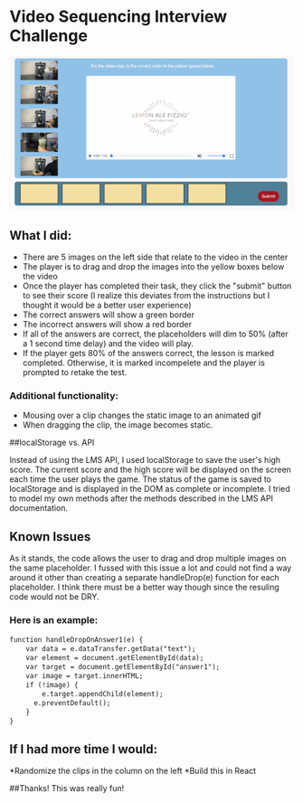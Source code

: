 # Video Sequencing Interview Challenge

![ScreenShot](https://github.com/ekingan/mindSpaceChallenge/blob/master/assets/codeChallenge.png)

## What I did: 

* There are 5 images on the left side that relate to the video in the center
* The player is to drag and drop the images into the yellow boxes below the video
* Once the player has completed their task, they click the "submit" button to see their score (I realize this deviates from the instructions but I thought it would be a better user experience)
* The correct answers will show a green border
* The incorrect answers will show a red border
* If all of the answers are correct, the placeholders will dim to 50% (after a 1 second time delay) and the video will play.
* If the player gets 80% of the answers correct, the lesson is marked completed. Otherwise, it is marked incompelete and the player is prompted to retake the test.

### Additional functionality:

* Mousing over a clip changes the static image to an animated gif
* When dragging the clip, the image becomes static. 

##localStorage vs. API

Instead of using the LMS API, I used localStorage to save the user's high score.
The current score and the high score will be displayed on the screen each time the user plays the game. 
The status of the game is saved to localStorage and is displayed in the DOM as complete or incomplete.
I tried to model my own methods after the methods described in the LMS API documentation. 

## Known Issues

As it stands, the code allows the user to drag and drop multiple images on the same placeholder.
I fussed with this issue a lot and could not find a way around it other than creating a separate handleDrop(e) function
for each placeholder. I think there must be a better way though since the resuling code would not be
DRY. 

### Here is an example:

```
function handleDropOnAnswer1(e) {
    var data = e.dataTransfer.getData("text");
    var element = document.getElementById(data);
    var target = document.getElementById("answer1");
    var image = target.innerHTML;
  	if (!image) {
  		e.target.appendChild(element);
      e.preventDefault();
  	}
}
```
## If I had more time I would:

*Randomize the clips in the column on the left
*Build this in React

##Thanks! This was really fun!